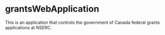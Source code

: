 # grantsWebApplication
This is an application that controls the government of Canada federal grants applications at NSERC. 
